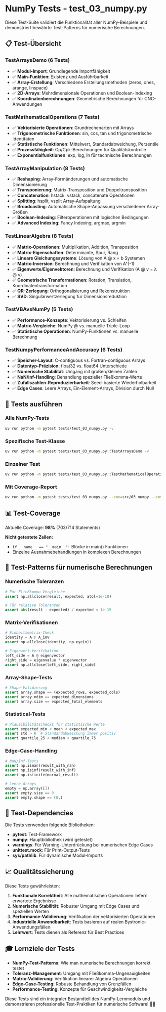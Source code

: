 # NumPy Tests - test_03_numpy.py

Diese Test-Suite validiert die Funktionalität aller NumPy-Beispiele und demonstriert bewährte Test-Patterns für numerische Berechnungen.

## 📋 Test-Übersicht

### **TestArraysDemo** (6 Tests)
- ✅ **Modul-Import**: Grundlegende Importfähigkeit
- ✅ **Main-Funktion**: Existenz und Ausführbarkeit
- ✅ **Array-Erstellung**: Verschiedene Erstellungsmethoden (zeros, ones, arange, linspace)
- ✅ **2D-Arrays**: Mehrdimensionale Operationen und Boolean-Indexing
- ✅ **Koordinatenberechnungen**: Geometrische Berechnungen für CNC-Anwendungen

### **TestMathematicalOperations** (7 Tests)
- ✅ **Vektorisierte Operationen**: Grundrechenarten mit Arrays
- ✅ **Trigonometrische Funktionen**: sin, cos, tan und trigonometrische Identitäten
- ✅ **Statistische Funktionen**: Mittelwert, Standardabweichung, Perzentile
- ✅ **Prozessfähigkeit**: Cp/Cpk-Berechnungen für Qualitätskontrolle
- ✅ **Exponentialfunktionen**: exp, log, ln für technische Berechnungen

### **TestArrayManipulation** (8 Tests)
- ✅ **Reshaping**: Array-Formänderungen und automatische Dimensionierung
- ✅ **Transponierung**: Matrix-Transposition und Doppeltransposition
- ✅ **Concatenation**: hstack, vstack, concatenate Operationen
- ✅ **Splitting**: hsplit, vsplit Array-Aufspaltung
- ✅ **Broadcasting**: Automatische Shape-Anpassung verschiedener Array-Größen
- ✅ **Boolean-Indexing**: Filteroperationen mit logischen Bedingungen
- ✅ **Advanced Indexing**: Fancy Indexing, argmax, argmin

### **TestLinearAlgebra** (8 Tests)
- ✅ **Matrix-Operationen**: Multiplikation, Addition, Transposition
- ✅ **Matrix-Eigenschaften**: Determinante, Spur, Rang
- ✅ **Lineare Gleichungssysteme**: Lösung von A @ x = b Systemen
- ✅ **Matrix-Inversion**: Berechnung und Verifikation von A^(-1)
- ✅ **Eigenwerte/Eigenvektoren**: Berechnung und Verifikation (A @ v = λ @ v)
- ✅ **Geometrische Transformationen**: Rotation, Translation, Koordinatentransformation
- ✅ **QR-Zerlegung**: Orthogonalisierung und Rekonstruktion
- ✅ **SVD**: Singulärwertzerlegung für Dimensionsreduktion

### **TestVBAvsNumPy** (5 Tests)
- ✅ **Performance-Konzepte**: Vektorisierung vs. Schleifen
- ✅ **Matrix-Vergleiche**: NumPy @ vs. manuelle Triple-Loop
- ✅ **Statistische Operationen**: NumPy-Funktionen vs. manuelle Berechnung

### **TestNumpyPerformanceAndAccuracy** (6 Tests)
- ✅ **Speicher-Layout**: C-contiguous vs. Fortran-contiguous Arrays
- ✅ **Datentyp-Präzision**: float32 vs. float64 Unterschiede
- ✅ **Numerische Stabilität**: Umgang mit großen/kleinen Zahlen
- ✅ **NaN/Inf-Handling**: Behandlung spezieller Fließkomma-Werte
- ✅ **Zufallszahlen-Reproduzierbarkeit**: Seed-basierte Wiederholbarkeit
- ✅ **Edge Cases**: Leere Arrays, Ein-Element-Arrays, Division durch Null

## 🚀 Tests ausführen

### Alle NumPy-Tests
```bash
uv run python -m pytest tests/test_03_numpy.py -v
```

### Spezifische Test-Klasse
```bash
uv run python -m pytest tests/test_03_numpy.py::TestArraysDemo -v
```

### Einzelner Test
```bash
uv run python -m pytest tests/test_03_numpy.py::TestMathematicalOperations::test_trigonometric_functions -v
```

### Mit Coverage-Report
```bash
uv run python -m pytest tests/test_03_numpy.py --cov=src/03_numpy --cov-report=html
```

## 📊 Test-Coverage

Aktuelle Coverage: **98%** (703/714 Statements)

**Nicht getestete Zeilen:**
- `if __name__ == "__main__":` Blöcke in main() Funktionen
- Einzelne Ausnahmebehandlungen in komplexen Berechnungen

## 🎯 Test-Patterns für numerische Berechnungen

### **Numerische Toleranzen**
```python
# Für Fließkomma-Vergleiche
assert np.allclose(result, expected, atol=1e-10)

# Für relative Toleranzen
assert abs(result - expected) / expected < 1e-15
```

### **Matrix-Verifikationen**
```python
# Einheitsmatrix-Check
identity = A @ A_inv
assert np.allclose(identity, np.eye(n))

# Eigenwert-Verifikation
left_side = A @ eigenvector
right_side = eigenvalue * eigenvector
assert np.allclose(left_side, right_side)
```

### **Array-Shape-Tests**
```python
# Shape-Validierung
assert array.shape == (expected_rows, expected_cols)
assert array.ndim == expected_dimensions
assert array.size == expected_total_elements
```

### **Statistical-Tests**
```python
# Plausibilitätschecks für statistische Werte
assert expected_min < mean < expected_max
assert std > 0  # Standardabweichung immer positiv
assert quartile_25 < median < quartile_75
```

### **Edge-Case-Handling**
```python
# NaN/Inf-Tests
assert np.isnan(result_with_nan)
assert np.isinf(result_with_inf)
assert np.isfinite(normal_result)

# Leere Arrays
empty = np.array([])
assert empty.size == 0
assert empty.shape == (0,)
```

## 🔧 Test-Dependencies

Die Tests verwenden folgende Bibliotheken:
- **pytest**: Test-Framework
- **numpy**: Hauptbibliothek (wird getestet)
- **warnings**: Für Warning-Unterdrückung bei numerischen Edge Cases
- **unittest.mock**: Für Print-Output-Tests
- **sys/pathlib**: Für dynamische Modul-Imports

## 📈 Qualitätssicherung

Diese Tests gewährleisten:

1. **Funktionale Korrektheit**: Alle mathematischen Operationen liefern erwartete Ergebnisse
2. **Numerische Stabilität**: Robuster Umgang mit Edge Cases und speziellen Werten
3. **Performance-Validierung**: Verifikation der vektorisierten Operationen
4. **Industrielle Anwendbarkeit**: Tests basieren auf realen Bystronic-Anwendungsfällen
5. **Lehrwert**: Tests dienen als Referenz für Best Practices

## 🎓 Lernziele der Tests

- **NumPy-Test-Patterns**: Wie man numerische Berechnungen korrekt testet
- **Toleranz-Management**: Umgang mit Fließkomma-Ungenauigkeiten
- **Matrix-Validierung**: Verifikation linearer Algebra Operationen
- **Edge-Case-Testing**: Robuste Behandlung von Grenzfällen
- **Performance-Testing**: Konzepte für Geschwindigkeits-Vergleiche

Diese Tests sind ein integraler Bestandteil des NumPy-Lernmoduls und demonstrieren professionelle Test-Praktiken für numerische Software! 🧪✨
